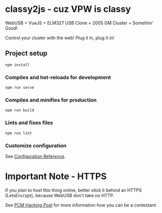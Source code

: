 # classy2js - cuz VPW is classy
WebUSB + VueJS + ELM327 USB Clone + 2005 GM Cluster = Somethin' Good!

Control your cluster with the web! Plug it in, plug it in!

## Project setup
```
npm install
```

### Compiles and hot-reloads for development
```
npm run serve
```

### Compiles and minifies for production
```
npm run build
```

### Lints and fixes files
```
npm run lint
```

### Customize configuration
See [Configuration Reference](https://cli.vuejs.org/config/).

# Important Note - HTTPS
If you plan to host this thing online, better stick it behind an HTTPS (LetsEncrypt), because WebUSB don't take no HTTP.

See [PCM Hacking Post](https://pcmhacking.net/forums/viewtopic.php?f=13&t=7040&p=104037) for more information how you can be a contestant.